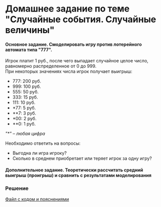 # Домашнее задание по теме "Случайные события. Случайные величины"

#### Основное задание. Смоделировать игру против лотерейного автомата типа "777".
Игрок платит 1 руб., после чего выпадает случайное целое число, равномерно распределенное от 0 до 999.  
При некоторых значениях числа игрок получает выигрыш:

- 777: 200 руб.
- 999: 100 руб.
- 555: 50 руб.
- 333: 15 руб.
- 111: 10 руб.
- *77: 5 руб.
- **7: 3 руб.
- *00: 2 руб.
- **0: 1 руб.

_"*" – любая цифра_

Необходимо ответить на вопросы:
- Выгодна ли игра игроку?
- Сколько в среднем приобретает или теряет игрок за одну игру?

#### Дополнительное задание. Теоретически рассчитать средний выигрыш (проигрыш) и сравнить с результатами моделирования

### Решение
[Файл с кодом и пояснениями](/Projects/02_Python_statistics/03_Random_events_and_variables/Solution.ipynb)
